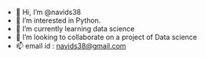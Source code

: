 - 👋 Hi, I’m @navids38
- 👀 I’m interested in Python.
- 🌱 I’m currently learning data science
- 💞️ I’m looking to collaborate on a project of Data science
- 📫 email id : navids38@gmail.com

<!---
navids38/navids38 is a ✨ special ✨ repository because its `README.md` (this file) appears on your GitHub profile.
You can click the Preview link to take a look at your changes.
--->
